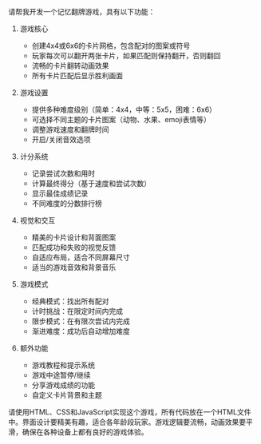 请帮我开发一个记忆翻牌游戏，具有以下功能：

1. 游戏核心
   - 创建4x4或6x6的卡片网格，包含配对的图案或符号
   - 玩家每次可以翻开两张卡片，如果匹配则保持翻开，否则翻回
   - 流畅的卡片翻转动画效果
   - 所有卡片匹配后显示胜利画面

2. 游戏设置
   - 提供多种难度级别（简单：4x4，中等：5x5，困难：6x6）
   - 可选择不同主题的卡片图案（动物、水果、emoji表情等）
   - 调整游戏速度和翻牌时间
   - 开启/关闭音效选项

3. 计分系统
   - 记录尝试次数和用时
   - 计算最终得分（基于速度和尝试次数）
   - 显示最佳成绩记录
   - 不同难度的分数排行榜

4. 视觉和交互
   - 精美的卡片设计和背面图案
   - 匹配成功和失败的视觉反馈
   - 自适应布局，适合不同屏幕尺寸
   - 适当的游戏音效和背景音乐

5. 游戏模式
   - 经典模式：找出所有配对
   - 计时挑战：在限定时间内完成
   - 限步模式：在有限次尝试内完成
   - 渐进难度：成功后自动增加难度

6. 额外功能
   - 游戏教程和提示系统
   - 游戏中途暂停/继续
   - 分享游戏成绩的功能
   - 自定义卡片背景和主题

请使用HTML、CSS和JavaScript实现这个游戏，所有代码放在一个HTML文件中。界面设计要精美有趣，适合各年龄段玩家。游戏逻辑要流畅，动画效果要平滑，确保在各种设备上都有良好的游戏体验。